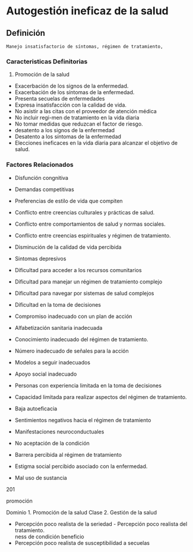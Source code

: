 # Autogestión ineficaz de la salud
## Definición
	Manejo insatisfactorio de síntomas, régimen de tratamiento,

### Caracteristicas Definitorias
1. Promoción de la salud
 
 
 
- Exacerbación de los signos de la 
enfermedad.   
- Exacerbación de los síntomas de la 
enfermedad.   
- Presenta secuelas de 
enfermedades   
- Expresa insatisfacción con la 
calidad de vida.   
- No asistir a las citas con el 
proveedor de atención 
médica   
- No incluir regi-men de tratamiento 
en la vida diaria   
- No tomar medidas que reduzcan 
el factor de riesgo.   
- desatento a los signos de la enfermedad   
- Desatento a los síntomas de la enfermedad   
- Elecciones ineficaces en la vida 
diaria para alcanzar el objetivo 
de salud.

### Factores Relacionados
- Disfunción congnitiva   
- Demandas competitivas   
- Preferencias de estilo de vida que 
compiten   
- Conflicto entre creencias 
culturales y prácticas de salud.   
- Conflicto entre comportamientos 
de salud y normas sociales.   
- Conflicto entre creencias 
espirituales y régimen de 
tratamiento.   
- Disminución de la calidad de vida 
percibida   
- Sintomas depresivos   
- Dificultad para acceder a los 
recursos comunitarios   
- Dificultad para manejar un régimen 
de tratamiento complejo   
- Dificultad para navegar por 
sistemas de salud 
complejos   
- Dificultad en la toma de decisiones   
- Compromiso inadecuado con un 
plan de acción   
- Alfabetización sanitaria inadecuada   
 
- Conocimiento inadecuado del 
régimen de tratamiento.   
- Número inadecuado de 
señales para la acción   
- Modelos a seguir inadecuados   
- Apoyo social inadecuado   
- Personas con experiencia 
limitada en la toma de 
decisiones   
- Capacidad limitada para realizar 
aspectos del régimen de 
tratamiento.   
- Baja autoeficacia   
- Sentimientos negativos hacia el 
régimen de tratamiento   
- Manifestaciones neuroconductuales   
- No aceptación de la condición   
- Barrera percibida al régimen 
de tratamiento   
- Estigma social percibido asociado 
con la enfermedad.   
- Mal uso de sustancia  
 
 
201 
 
 
 
 
 promoción
  
Dominio 1. Promoción de la salud  Clase 2. Gestión de la salud   
 
 
 
- Percepción poco realista de la seriedad  - Percepción poco realista del 
tratamiento.  
ness de condición  beneficio   
- Percepción poco realista de 
susceptibilidad a secuelas


